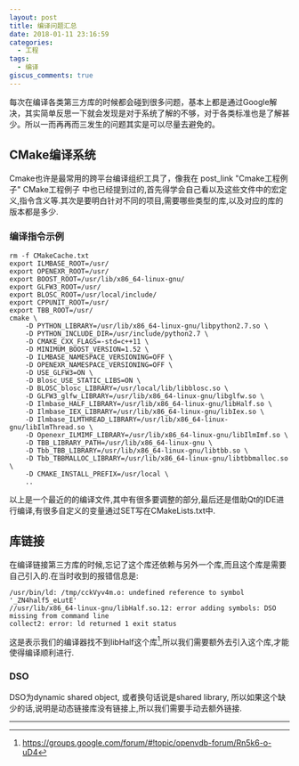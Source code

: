 ```yaml
---
layout: post
title: 编译问题汇总
date: 2018-01-11 23:16:59
categories:
  - 工程
tags:
  - 编译
giscus_comments: true
---
```


每次在编译各类第三方库的时候都会碰到很多问题，基本上都是通过Google解决，其实简单反思一下就会发现是对于系统了解的不够，对于各类标准也是了解甚少。所以一而再再而三发生的问题其实是可以尽量去避免的。

<!-- more -->

## CMake编译系统

Cmake也许是最常用的跨平台编译组织工具了，像我在 post_link "Cmake工程例子" CMake工程例子 中也已经提到过的,首先得学会自己看以及这些文件中的宏定义,指令含义等.其次是要明白针对不同的项目,需要哪些类型的库,以及对应的库的版本都是多少.

### 编译指令示例

```shell
rm -f CMakeCache.txt
export ILMBASE_ROOT=/usr/
export OPENEXR_ROOT=/usr/
export BOOST_ROOT=/usr/lib/x86_64-linux-gnu/
export GLFW3_ROOT=/usr/
export BLOSC_ROOT=/usr/local/include/
export CPPUNIT_ROOT=/usr/
export TBB_ROOT=/usr/
cmake \
	-D PYTHON_LIBRARY=/usr/lib/x86_64-linux-gnu/libpython2.7.so \
	-D PYTHON_INCLUDE_DIR=/usr/include/python2.7 \
	-D CMAKE_CXX_FLAGS=-std=c++11 \
	-D MINIMUM_BOOST_VERSION=1.52 \
	-D ILMBASE_NAMESPACE_VERSIONING=OFF \
	-D OPENEXR_NAMESPACE_VERSIONING=OFF \
	-D USE_GLFW3=ON \
	-D Blosc_USE_STATIC_LIBS=ON \
	-D BLOSC_blosc_LIBRARY=/usr/local/lib/libblosc.so \
	-D GLFW3_glfw_LIBRARY=/usr/lib/x86_64-linux-gnu/libglfw.so \
	-D Ilmbase_HALF_LIBRARY=/usr/lib/x86_64-linux-gnu/libHalf.so \
	-D Ilmbase_IEX_LIBRARY=/usr/lib/x86_64-linux-gnu/libIex.so \
	-D Ilmbase_ILMTHREAD_LIBRARY=/usr/lib/x86_64-linux-gnu/libIlmThread.so \
	-D Openexr_ILMIMF_LIBRARY=/usr/lib/x86_64-linux-gnu/libIlmImf.so \
	-D TBB_LIBRARY_PATH=/usr/lib/x86_64-linux-gnu \
	-D Tbb_TBB_LIBRARY=/usr/lib/x86_64-linux-gnu/libtbb.so \
	-D Tbb_TBBMALLOC_LIBRARY=/usr/lib/x86_64-linux-gnu/libtbbmalloc.so \
	-D CMAKE_INSTALL_PREFIX=/usr/local \
	..
```

以上是一个最近的的编译文件,其中有很多要调整的部分,最后还是借助Qt的IDE进行编译,有很多自定义的变量通过SET写在CMakeLists.txt中.

## 库链接

在编译链接第三方库的时候,忘记了这个库还依赖与另外一个库,而且这个库是需要自己引入的.在当时收到的报错信息是:

```shell
/usr/bin/ld: /tmp/cckVyv4m.o: undefined reference to symbol '_ZN4half5_eLutE'
//usr/lib/x86_64-linux-gnu/libHalf.so.12: error adding symbols: DSO missing from command line
collect2: error: ld returned 1 exit status
```

这是表示我们的编译器找不到libHalf这个库[^1],所以我们需要额外去引入这个库,才能使得编译顺利进行.

### DSO

DSO为dynamic shared object, 或者换句话说是shared library, 所以如果这个缺少的话,说明是动态链接库没有链接上,所以我们需要手动去额外链接.

---

[^1]: <https://groups.google.com/forum/#!topic/openvdb-forum/Rn5k6-o-uD4>
